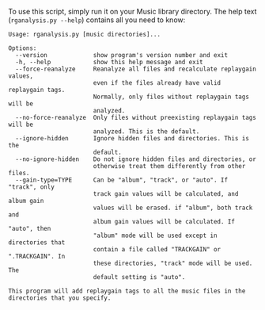 To use this script, simply run it on your Music library directory. The
help text (`rganalysis.py --help`) contains all you need to know:

    Usage: rganalysis.py [music directories]...

    Options:
      --version             show program's version number and exit
      -h, --help            show this help message and exit
      --force-reanalyze     Reanalyze all files and recalculate replaygain values,
                            even if the files already have valid replaygain tags.
                            Normally, only files without replaygain tags will be
                            analyzed.
      --no-force-reanalyze  Only files without preexisting replaygain tags will be
                            analyzed. This is the default.
      --ignore-hidden       Ignore hidden files and directories. This is the
                            default.
      --no-ignore-hidden    Do not ignore hidden files and directories, or
                            otherwise treat them differently from other files.
      --gain-type=TYPE      Can be "album", "track", or "auto". If "track", only
                            track gain values will be calculated, and album gain
                            values will be erased. if "album", both track and
                            album gain values will be calculated. If "auto", then
                            "album" mode will be used except in directories that
                            contain a file called "TRACKGAIN" or ".TRACKGAIN". In
                            these directories, "track" mode will be used. The
                            default setting is "auto".

    This program will add replaygain tags to all the music files in the
    directories that you specify.

